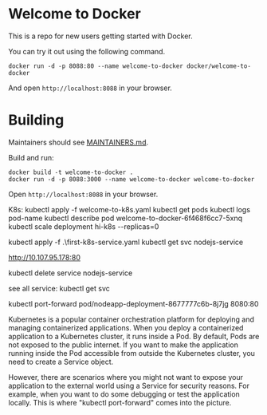 # Welcome to Docker

This is a repo for new users getting started with Docker.

You can try it out using the following command.
```
docker run -d -p 8088:80 --name welcome-to-docker docker/welcome-to-docker
```
And open `http://localhost:8088` in your browser.

# Building

Maintainers should see [MAINTAINERS.md](MAINTAINERS.md).

Build and run:
```
docker build -t welcome-to-docker . 
docker run -d -p 8088:3000 --name welcome-to-docker welcome-to-docker
```
Open `http://localhost:8088` in your browser.


K8s:
kubectl apply -f welcome-to-k8s.yaml
kubectl get pods
kubectl logs pod-name
kubectl describe pod welcome-to-docker-6f468f6cc7-5xnq
kubectl scale deployment hi-k8s --replicas=0

kubectl apply -f .\first-k8s-service.yaml
kubectl get svc nodejs-service

http://10.107.95.178:80

kubectl delete service nodejs-service

see all service:
kubectl get svc

kubectl port-forward pod/nodeapp-deployment-8677777c6b-8j7jg 8080:80

Kubernetes is a popular container orchestration platform for deploying and managing containerized applications. When you deploy a containerized application to a Kubernetes cluster, it runs inside a Pod. By default, Pods are not exposed to the public internet. If you want to make the application running inside the Pod accessible from outside the Kubernetes cluster, you need to create a Service object.

However, there are scenarios where you might not want to expose your application to the external world using a Service for security reasons. For example, when you want to do some debugging or test the application locally. This is where "kubectl port-forward" comes into the picture.
